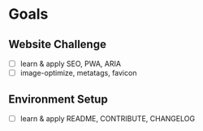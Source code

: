 # Goals

## Website Challenge

- [ ] learn & apply SEO, PWA, ARIA
- [ ] image-optimize, metatags, favicon

## Environment Setup

- [ ] learn & apply README, CONTRIBUTE, CHANGELOG
